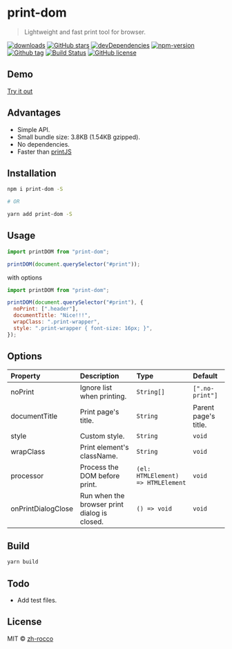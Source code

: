 # print-dom

> Lightweight and fast print tool for browser.

[![downloads](https://img.shields.io/npm/dt/print-dom.svg)](http://npm-stats.com/~packages/print-dom)
[![GitHub stars](https://img.shields.io/github/stars/zh-rocco/print-dom.svg)](https://github.com/zh-rocco/print-dom/stargazers)
[![devDependencies](https://img.shields.io/david/dev/zh-rocco/print-dom.svg)](https://david-dm.org/zh-rocco/print-dom?type=dev)
[![npm-version](https://img.shields.io/npm/v/print-dom.svg?maxAge=3600)](https://www.npmjs.com/package/print-dom)
[![Github tag](https://img.shields.io/github/tag/zh-rocco/print-dom.svg?maxAge=3600)](https://github.com/zh-rocco/print-dom/)
[![Build Status](https://travis-ci.org/zh-rocco/print-dom.svg?branch=master)](https://travis-ci.org/zh-rocco/print-dom)
[![GitHub license](https://img.shields.io/github/license/zh-rocco/print-dom.svg)](https://github.com/zh-rocco/print-dom/blob/master/LICENSE)

## Demo

[Try it out](https://zh-rocco.github.io/print-dom/)

## Advantages

- Simple API.
- Small bundle size: 3.8KB (1.54KB gzipped).
- No dependencies.
- Faster than [printJS](https://github.com/crabbly/Print.js/)

## Installation

```bash
npm i print-dom -S

# OR

yarn add print-dom -S
```

## Usage

```js
import printDOM from "print-dom";

printDOM(document.querySelector("#print"));
```

with options

```js
import printDOM from "print-dom";

printDOM(document.querySelector("#print"), {
  noPrint: [".header"],
  documentTitle: "Nice!!!",
  wrapClass: ".print-wrapper",
  style: ".print-wrapper { font-size: 16px; }",
});
```

## Options

| Property           | Description                                  | Type                               | Default              |
| :----------------- | :------------------------------------------- | :--------------------------------- | :------------------- |
| noPrint            | Ignore list when printing.                   | `String[]`                         | `[".no-print"]`      |
| documentTitle      | Print page's title.                          | `String`                           | Parent page's title. |
| style              | Custom style.                                | `String`                           | `void`               |
| wrapClass          | Print element's className.                   | `String`                           | `void`               |
| processor          | Process the DOM before print.                | `(el: HTMLElement) => HTMLElement` | `void`               |
| onPrintDialogClose | Run when the browser print dialog is closed. | `() => void`                       | `void`               |

## Build

```bash
yarn build
```

## Todo

- Add test files.

## License

MIT © [zh-rocco](https://github.com/zh-rocco)
